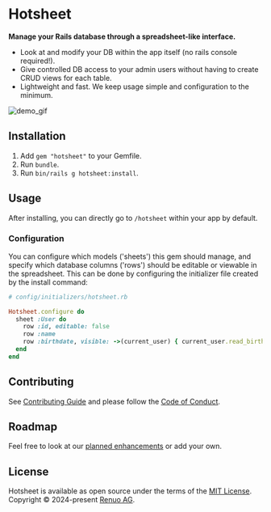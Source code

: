# Hotsheet

**Manage your Rails database through a spreadsheet-like interface.**

- Look at and modify your DB within the app itself (no rails console required!).
- Give controlled DB access to your admin users without having to create CRUD views for each table.
- Lightweight and fast. We keep usage simple and configuration to the minimum.

![demo_gif](https://github.com/user-attachments/assets/debf45a1-c6d2-4a1f-a734-37559bb095de)

## Installation

1. Add `gem "hotsheet"` to your Gemfile.
1. Run `bundle`.
1. Run `bin/rails g hotsheet:install`.

## Usage

After installing, you can directly go to `/hotsheet` within your app by default.

### Configuration

You can configure which models ('sheets') this gem should manage, and specify which
database columns ('rows') should be editable or viewable in the spreadsheet. This can be
done by configuring the initializer file created by the install command:

```rb
# config/initializers/hotsheet.rb

Hotsheet.configure do
  sheet :User do
    row :id, editable: false
    row :name
    row :birthdate, visible: ->(current_user) { current_user.read_birthdate? }
  end
end
```

## Contributing

See [Contributing Guide](https://github.com/renuo/hotsheet/blob/main/CONTRIBUTING.md) and please
follow the [Code of Conduct](https://github.com/renuo/hotsheet/blob/main/CODE_OF_CONDUCT.md).

## Roadmap

Feel free to look at our [planned enhancements](https://github.com/renuo/hotsheet/issues?q=is%3Aopen+is%3Aissue+label%3Aenhancement)
or add your own.

## License

Hotsheet is available as open source under the terms of the
[MIT License](https://github.com/renuo/hotsheet/blob/main/LICENSE).\
Copyright © 2024-present [Renuo AG](https://www.renuo.ch).
